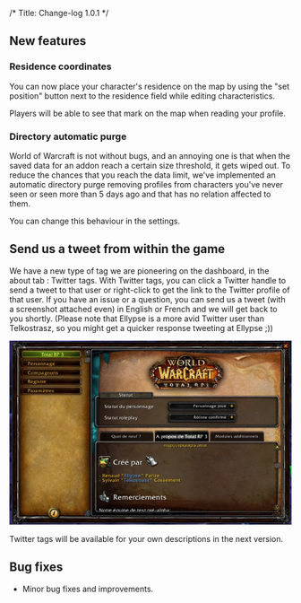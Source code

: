 /*
Title: Change-log 1.0.1
*/

## New features

### Residence coordinates

You can now place your character's residence on the map by using the "set position" button next to the residence field while editing characteristics. 

Players will be able to see that mark on the map when reading your profile.

### Directory automatic purge

World of Warcraft is not without bugs, and an annoying one is that when the saved data for an addon reach a certain size threshold, it gets wiped out.
To reduce the chances that you reach the data limit, we've implemented an automatic directory purge removing profiles from characters you've never seen or seen more than 5 days ago and that has no relation affected to them.

You can change this behaviour in the settings.

## Send us a tweet from within the game

We have a new type of tag we are pioneering on the dashboard, in the about tab : Twitter tags. With Twitter tags, you can click a Twitter handle to send a tweet to that user or right-click to get the link to the Twitter profile of that user. If you have an issue or a question, you can send us a tweet (with a screenshot attached even) in English or French and we will get back to you shortly. (Please note that Ellypse is a more avid Twitter user than Telkostrasz, so you might get a quicker response tweeting at Ellypse ;))

![Twitter tags](1.0.1_twitter_tag.gif)

Twitter tags will be available for your own descriptions in the next version.

## Bug fixes

* Minor bug fixes and improvements.